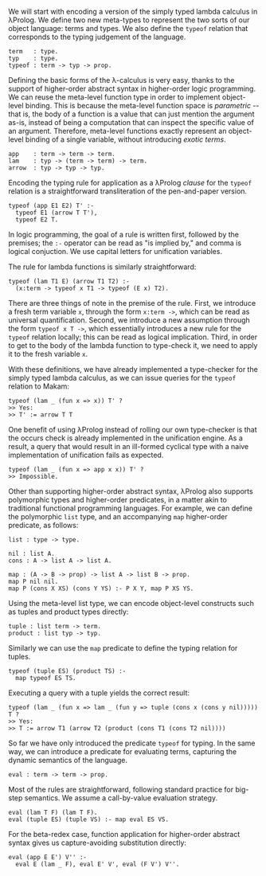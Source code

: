 We will start with encoding a version of the simply typed lambda calculus in λProlog. We define two new meta-types to
represent the two sorts of our object language: terms and types. We also define the `typeof`
relation that corresponds to the typing judgement of the language.

```makam
term   : type.
typ    : type.
typeof : term -> typ -> prop.
```

Defining the basic forms of the λ-calculus is very easy, thanks to the support of higher-order
abstract syntax in higher-order logic programming. We can reuse the meta-level function type in
order to implement object-level binding. This is because the meta-level function space is
*parametric* -- that is, the body of a function is a value that can just mention the argument as-is,
instead of being a computation that can inspect the specific value of an argument. Therefore,
meta-level functions exactly represent an object-level binding of a single variable, without
introducing *exotic terms*.

```makam
app    : term -> term -> term.
lam    : typ -> (term -> term) -> term.
arrow  : typ -> typ -> typ.
```

Encoding the typing rule for application as a λProlog *clause* for the `typeof` relation is a
straightforward transliteration of the pen-and-paper version.

```makam
typeof (app E1 E2) T' :-
  typeof E1 (arrow T T'),
  typeof E2 T.
```

In logic programming, the goal of a rule is written first, followed by the premises; the `:-`
operator can be read as "is implied by," and comma is logical conjuction. We use capital letters for
unification variables.

The rule for lambda functions is similarly straightforward: 

```makam
typeof (lam T1 E) (arrow T1 T2) :-
  (x:term -> typeof x T1 -> typeof (E x) T2).
```

There are three things of note in the premise of the rule. First, we introduce a fresh term variable
`x`, through the form `x:term ->`, which can be read as universal quantification. Second, we
introduce a new assumption through the form `typeof x T ->`, which essentially introduces a new rule
for the `typeof` relation locally; this can be read as logical implication. Third, in order to get
to the body of the lambda function to type-check it, we need to apply it to the fresh variable `x`.

With these definitions, we have already implemented a type-checker for the simply typed lambda
calculus, as we can issue queries for the `typeof` relation to Makam:

```makam
typeof (lam _ (fun x => x)) T' ?
>> Yes:
>> T' := arrow T T
```

One benefit of using λProlog instead of rolling our own type-checker is that the occurs check is
already implemented in the unification engine. As a result, a query that would result in an
ill-formed cyclical type with a naive implementation of unification fails as expected.

```makam
typeof (lam _ (fun x => app x x)) T' ?
>> Impossible.
```

Other than supporting higher-order abstract syntax, λProlog also supports polymorphic types and
higher-order predicates, in a matter akin to traditional functional programming languages. For
example, we can define the polymorphic `list` type, and an accompanying `map` higher-order
predicate, as follows:

```
list : type -> type.

nil : list A.
cons : A -> list A -> list A.

map : (A -> B -> prop) -> list A -> list B -> prop.
map P nil nil.
map P (cons X XS) (cons Y YS) :- P X Y, map P XS YS.
```

Using the meta-level list type, we can encode object-level constructs such as tuples and product types 
directly: 

```makam
tuple : list term -> term.
product : list typ -> typ.
```

Similarly we can use the `map` predicate to define the typing relation for tuples. 

```makam
typeof (tuple ES) (product TS) :-
  map typeof ES TS.
```

Executing a query with a tuple yields the correct result:

```makam
typeof (lam _ (fun x => lam _ (fun y => tuple (cons x (cons y nil))))) T ?
>> Yes:
>> T := arrow T1 (arrow T2 (product (cons T1 (cons T2 nil))))
```

So far we have only introduced the predicate `typeof` for typing. In the same way, we can introduce
a predicate for evaluating terms, capturing the dynamic semantics of the language.

```makam
eval : term -> term -> prop.
```

Most of the rules are straightforward, following standard practice for big-step semantics.  We
assume a call-by-value evaluation strategy.

```makam
eval (lam T F) (lam T F).
eval (tuple ES) (tuple VS) :- map eval ES VS.
```

For the beta-redex case, function application for higher-order abstract syntax gives us
capture-avoiding substitution directly: 

```makam
eval (app E E') V'' :-
  eval E (lam _ F), eval E' V', eval (F V') V''.
```
